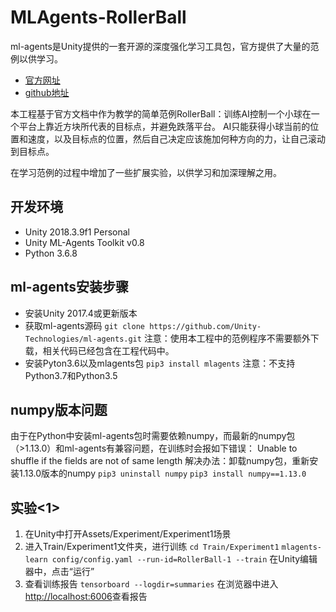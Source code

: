 # MLAgents-RollerBall
ml-agents是Unity提供的一套开源的深度强化学习工具包，官方提供了大量的范例以供学习。

* [官方网址](https://unity3d.com/cn/machine-learning)
* [github地址](https://github.com/Unity-Technologies/ml-agents)

本工程基于官方文档中作为教学的简单范例RollerBall：训练AI控制一个小球在一个平台上靠近方块所代表的目标点，并避免跌落平台。
AI只能获得小球当前的位置和速度，以及目标点的位置，然后自己决定应该施加何种方向的力，让自己滚动到目标点。

在学习范例的过程中增加了一些扩展实验，以供学习和加深理解之用。

## 开发环境
* Unity 2018.3.9f1 Personal
* Unity ML-Agents Toolkit v0.8
* Python 3.6.8

## ml-agents安装步骤
* 安装Unity 2017.4或更新版本
* 获取ml-agents源码
    `git clone https://github.com/Unity-Technologies/ml-agents.git`
    注意：使用本工程中的范例程序不需要额外下载，相关代码已经包含在工程代码中。
* 安装Pyton3.6以及mlagents包
    `pip3 install mlagents`
    注意：不支持Python3.7和Python3.5

## numpy版本问题
由于在Python中安装ml-agents包时需要依赖numpy，而最新的numpy包（>1.13.0）和ml-agents有兼容问题，在训练时会报如下错误：
Unable to shuffle if the fields are not of same length
解决办法：卸载numpy包，重新安装1.13.0版本的numpy
`pip3 uninstall numpy`
`pip3 install numpy==1.13.0`

## 实验<1>
1. 在Unity中打开Assets/Experiment/Experiment1场景
2. 进入Train/Experiment1文件夹，进行训练
    `cd Train/Experiment1`
    `mlagents-learn config/config.yaml --run-id=RollerBall-1 --train`
    在Unity编辑器中，点击“运行”
3. 查看训练报告
    `tensorboard --logdir=summaries`
    在浏览器中进入[http://localhost:6006](http://localhost:6006)查看报告